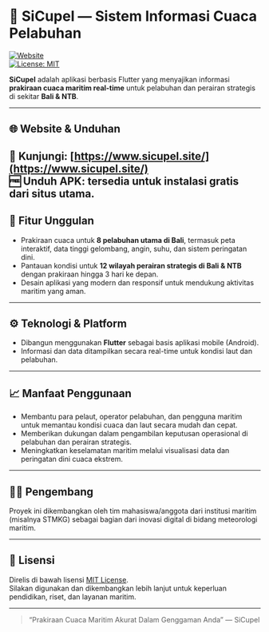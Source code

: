 # 🌊 SiCupel — Sistem Informasi Cuaca Pelabuhan

[![Website](https://img.shields.io/badge/website-sicupel.site-blue?logo=google-chrome)](https://www.sicupel.site/)  
[![License: MIT](https://img.shields.io/badge/license-MIT-green)](LICENSE)

**SiCupel** adalah aplikasi berbasis Flutter yang menyajikan informasi **prakiraan cuaca maritim real-time** untuk pelabuhan dan perairan strategis di sekitar **Bali & NTB**.

---

## 🌐 Website & Unduhan  
🔗 Kunjungi: [https://www.sicupel.site/](https://www.sicupel.site/)  
🆓 Unduh APK: tersedia untuk instalasi gratis dari situs utama.
---

## 🎯 Fitur Unggulan  
- Prakiraan cuaca untuk **8 pelabuhan utama di Bali**, termasuk peta interaktif, data tinggi gelombang, angin, suhu, dan sistem peringatan dini.
- Pantauan kondisi untuk **12 wilayah perairan strategis di Bali & NTB** dengan prakiraan hingga 3 hari ke depan.
- Desain aplikasi yang modern dan responsif untuk mendukung aktivitas maritim yang aman.

---

## ⚙️ Teknologi & Platform  
- Dibangun menggunakan **Flutter** sebagai basis aplikasi mobile (Android).
- Informasi dan data ditampilkan secara real-time untuk kondisi laut dan pelabuhan.

---

## 📈 Manfaat Penggunaan  
- Membantu para pelaut, operator pelabuhan, dan pengguna maritim untuk memantau kondisi cuaca dan laut secara mudah dan cepat.  
- Memberikan dukungan dalam pengambilan keputusan operasional di pelabuhan dan perairan strategis.  
- Meningkatkan keselamatan maritim melalui visualisasi data dan peringatan dini cuaca ekstrem.

---

## 👨‍💻 Pengembang  
Proyek ini dikembangkan oleh tim mahasiswa/anggota dari institusi maritim (misalnya STMKG) sebagai bagian dari inovasi digital di bidang meteorologi maritim.

---

## 📜 Lisensi  
Direlis di bawah lisensi [MIT License](LICENSE).  
Silakan digunakan dan dikembangkan lebih lanjut untuk keperluan pendidikan, riset, dan layanan maritim.

---

> “Prakiraan Cuaca Maritim Akurat Dalam Genggaman Anda” — SiCupel

